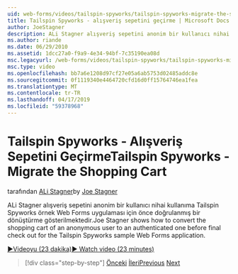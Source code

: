 ```yaml
---
uid: web-forms/videos/tailspin-spyworks/tailspin-spyworks-migrate-the-shopping-cart
title: Tailspin Spyworks - alışveriş sepetini geçirme | Microsoft Docs
author: JoeStagner
description: ALi Stagner alışveriş sepetini anonim bir kullanıcı nihai kullanıma Tailspin Spyworks örnek Web F. için önce doğrulanmış bir dönüştürme gösterilmektedir...
ms.author: riande
ms.date: 06/29/2010
ms.assetid: 1dcc27a0-f9a9-4e34-94bf-7c35190ea08d
msc.legacyurl: /web-forms/videos/tailspin-spyworks/tailspin-spyworks-migrate-the-shopping-cart
msc.type: video
ms.openlocfilehash: bb7a6e1208d97cf27e05a6ab5753d02485addc8e
ms.sourcegitcommit: 0f1119340e4464720cfd16d0ff15764746ea1fea
ms.translationtype: MT
ms.contentlocale: tr-TR
ms.lasthandoff: 04/17/2019
ms.locfileid: "59378968"
---
```

# <a name="tailspin-spyworks---migrate-the-shopping-cart"></a><span data-ttu-id="9a4ea-103">Tailspin Spyworks - Alışveriş Sepetini Geçirme</span><span class="sxs-lookup"><span data-stu-id="9a4ea-103">Tailspin Spyworks - Migrate the Shopping Cart</span></span>

<span data-ttu-id="9a4ea-104">tarafından [ALi Stagner](https://github.com/JoeStagner)</span><span class="sxs-lookup"><span data-stu-id="9a4ea-104">by [Joe Stagner](https://github.com/JoeStagner)</span></span>

<span data-ttu-id="9a4ea-105">ALi Stagner alışveriş sepetini anonim bir kullanıcı nihai kullanıma Tailspin Spyworks örnek Web Forms uygulaması için önce doğrulanmış bir dönüştürme gösterilmektedir.</span><span class="sxs-lookup"><span data-stu-id="9a4ea-105">Joe Stagner shows how to convert the shopping cart of an anonymous user to an authenticated one before final check out for the Tailspin Spyworks sample Web Forms application.</span></span>

[<span data-ttu-id="9a4ea-106">&#9654;Videoyu (23 dakika)</span><span class="sxs-lookup"><span data-stu-id="9a4ea-106">&#9654; Watch video (23 minutes)</span></span>](https://channel9.msdn.com/Blogs/ASP-NET-Site-Videos/tailspin-spyworks-migrate-the-shopping-cart)

> [!div class="step-by-step"]
> <span data-ttu-id="9a4ea-107">[Önceki](tailspin-spyworks-update-the-shopping-cart.md)
> [İleri](tailspin-spyworks-final-check-out.md)</span><span class="sxs-lookup"><span data-stu-id="9a4ea-107">[Previous](tailspin-spyworks-update-the-shopping-cart.md)
[Next](tailspin-spyworks-final-check-out.md)</span></span>
